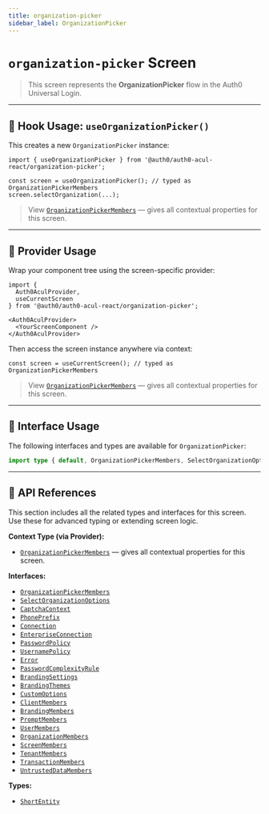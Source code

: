 ```yaml
---
title: organization-picker
sidebar_label: OrganizationPicker
---
```


# `organization-picker` Screen

> This screen represents the **OrganizationPicker** flow in the Auth0 Universal Login.

---

## 🔹 Hook Usage: `useOrganizationPicker()`

This creates a new `OrganizationPicker` instance:

```tsx
import { useOrganizationPicker } from '@auth0/auth0-acul-react/organization-picker';

const screen = useOrganizationPicker(); // typed as OrganizationPickerMembers
screen.selectOrganization(...);
```

> View [`OrganizationPickerMembers`](https://auth0.github.io/universal-login/interfaces/Classes.OrganizationPickerMembers.html) — gives all contextual properties for this screen.

---

## 🔹 Provider Usage

Wrap your component tree using the screen-specific provider:

```tsx
import {
  Auth0AculProvider,
  useCurrentScreen
} from '@auth0/auth0-acul-react/organization-picker';

<Auth0AculProvider>
  <YourScreenComponent />
</Auth0AculProvider>
```

Then access the screen instance anywhere via context:

```tsx
const screen = useCurrentScreen(); // typed as OrganizationPickerMembers
```
> View [`OrganizationPickerMembers`](https://auth0.github.io/universal-login/interfaces/Classes.OrganizationPickerMembers.html) — gives all contextual properties for this screen.

---

## 🔹 Interface Usage

The following interfaces and types are available for `OrganizationPicker`:

```ts
import type { default, OrganizationPickerMembers, SelectOrganizationOptions, CaptchaContext, PhonePrefix, Connection, EnterpriseConnection, PasswordPolicy, UsernamePolicy, Error, PasswordComplexityRule, BrandingSettings, BrandingThemes, CustomOptions, ShortEntity, ClientMembers, BrandingMembers, PromptMembers, UserMembers, OrganizationMembers, ScreenMembers, TenantMembers, TransactionMembers, UntrustedDataMembers } from '@auth0/auth0-acul-react/organization-picker';
```

---

## 🔸 API References

This section includes all the related types and interfaces for this screen. Use these for advanced typing or extending screen logic.

**Context Type (via Provider):**
- [`OrganizationPickerMembers`](https://auth0.github.io/universal-login/interfaces/Classes.OrganizationPickerMembers.html) — gives all contextual properties for this screen.

**Interfaces:**
- [`OrganizationPickerMembers`](https://auth0.github.io/universal-login/interfaces/Classes.OrganizationPickerMembers.html)
- [`SelectOrganizationOptions`](https://auth0.github.io/universal-login/interfaces/Classes.SelectOrganizationOptions.html)
- [`CaptchaContext`](https://auth0.github.io/universal-login/interfaces/Classes.CaptchaContext.html)
- [`PhonePrefix`](https://auth0.github.io/universal-login/interfaces/Classes.PhonePrefix.html)
- [`Connection`](https://auth0.github.io/universal-login/interfaces/Classes.Connection.html)
- [`EnterpriseConnection`](https://auth0.github.io/universal-login/interfaces/Classes.EnterpriseConnection.html)
- [`PasswordPolicy`](https://auth0.github.io/universal-login/interfaces/Classes.PasswordPolicy.html)
- [`UsernamePolicy`](https://auth0.github.io/universal-login/interfaces/Classes.UsernamePolicy.html)
- [`Error`](https://auth0.github.io/universal-login/interfaces/Classes.Error.html)
- [`PasswordComplexityRule`](https://auth0.github.io/universal-login/interfaces/Classes.PasswordComplexityRule.html)
- [`BrandingSettings`](https://auth0.github.io/universal-login/interfaces/Classes.BrandingSettings.html)
- [`BrandingThemes`](https://auth0.github.io/universal-login/interfaces/Classes.BrandingThemes.html)
- [`CustomOptions`](https://auth0.github.io/universal-login/interfaces/Classes.CustomOptions.html)
- [`ClientMembers`](https://auth0.github.io/universal-login/interfaces/Classes.ClientMembers.html)
- [`BrandingMembers`](https://auth0.github.io/universal-login/interfaces/Classes.BrandingMembers.html)
- [`PromptMembers`](https://auth0.github.io/universal-login/interfaces/Classes.PromptMembers.html)
- [`UserMembers`](https://auth0.github.io/universal-login/interfaces/Classes.UserMembers.html)
- [`OrganizationMembers`](https://auth0.github.io/universal-login/interfaces/Classes.OrganizationMembers.html)
- [`ScreenMembers`](https://auth0.github.io/universal-login/interfaces/Classes.ScreenMembers.html)
- [`TenantMembers`](https://auth0.github.io/universal-login/interfaces/Classes.TenantMembers.html)
- [`TransactionMembers`](https://auth0.github.io/universal-login/interfaces/Classes.TransactionMembers.html)
- [`UntrustedDataMembers`](https://auth0.github.io/universal-login/interfaces/Classes.UntrustedDataMembers.html)


**Types:**
- [`ShortEntity`](https://auth0.github.io/universal-login/types/Classes.ShortEntity.html)
